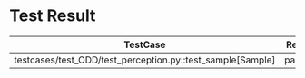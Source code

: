 # Test Result
|  TestCase   | Result  |
|  ----  | ----  |
| testcases/test_ODD/test_perception.py::test_sample[Sample] | passed|
